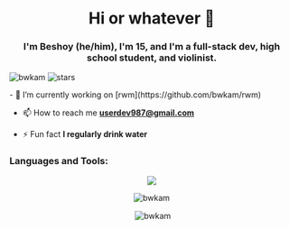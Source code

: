 <h1 align="center">Hi or whatever 👋</h1>
<h3 align="center"><strong>I'm Beshoy (he/him)</strong>, I'm 15, and I'm a full-stack dev, high school student, and violinist.</h3>

<p float="left">
<img src="https://komarev.com/ghpvc/?username=bwkam&label=Profile%20views&color=0e75b6&style=flat" alt="bwkam" /> 
<img src="https://img.shields.io/github/stars/bwkam?label=Stars" alt="stars">
</p>
- 🔭 I’m currently working on [rwm](https://github.com/bwkam/rwm)

- 📫 How to reach me **userdev987@gmail.com**

- ⚡ Fun fact **I regularly drink water**


<h3 align="left">Languages and Tools:</h3>

<p align="center">
<img src="https://skillicons.dev/icons?i=js,html,css,react,nextjs,haxe,haxeflixel,c,tailwindcss,linux,git,firebase,mongodb,nodejs,express,figma,ps,bash,neovim,vim,github,markdown,postman,py,vscode,&perline=10&theme=dark"/>
</p>

<p align="center"><img align="center" src="https://github-readme-stats.vercel.app/api/top-langs?username=bwkam&show_icons=true&locale=en&layout=compact&bg_color=1e1e2e&text_color=cdd6f4&icon_color=cba6f7&title_color=94e2d5" alt="bwkam" /></p>

<p align="center">&nbsp;<img align="center" src="https://github-readme-stats.vercel.app/api?username=bwkam&show_icons=true&locale=en&bg_color=1e1e2e&text_color=cdd6f4&icon_color=cba6f7&title_color=94e2d5" alt="bwkam" /></p>



